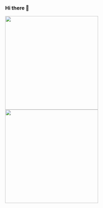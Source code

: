 ### Hi there 👋

<a href="https://github.com/curtis">
  <img height=300 align="center" src="https://github-readme-stats-eight-eta-43.vercel.app/api?username=curtis&count_private=true&show_icons=true&include_all_commits=true&theme=dark&show=reviews,prs_merged,prs_merged_percentage" />
</a>
<a href="https://github.com/curtis">
  <img height=300 align="center" src="https://github-readme-stats-eight-eta-43.vercel.app/api/top-langs/?username=curtis&layout=donut&theme=dark&hide=less,scss&size_weight=0&count_weight=1&langs_count=10" />
</a>

<!--
**curtis/curtis** is a ✨ _special_ ✨ repository because its `README.md` (this file) appears on your GitHub profile.

Here are some ideas to get you started:

- 🔭 I’m currently working on ...
- 🌱 I’m currently learning ...
- 👯 I’m looking to collaborate on ...
- 🤔 I’m looking for help with ...
- 💬 Ask me about ...
- 📫 How to reach me: ...
- 😄 Pronouns: ...
- ⚡ Fun fact: ...
-->
